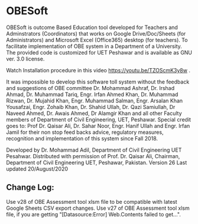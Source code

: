 # OBESoft
OBESoft is outcome Based Education tool developed for Teachers and Adminstrators (Coordinators) that works on Google Drive/Doc/Sheets (for Administrators) and Microsoft Excel (Office365) desktop (for teachers). To facilitate implementation of OBE system in a Department of a University. The provided code is customized for UET Peshawar and is available as GNU ver. 3.0 license.

Watch Installation procedure in this video https://youtu.be/TZOScmK3y8w .

It was impossible to develop this software toll system without the feedback and suggestions of OBE committee  Dr. Mohammad Ashraf, Dr. Irshad Ahmad, Dr. Muhammad Tariq, Engr. Irfan Ahmed Khan, Dr. Muhammad Rizwan, Dr. Mujahid Khan, Engr. Muhammad Salman, Engr. Arsalan  Khan Yousafzai, Engr. Zohaib Khan, Dr. Shahid Ullah, Dr. Qazi Samiullah, Dr Naveed Ahmed, Dr. Awais Ahmed, Dr Alamgir Khan  and all other Faculty members of Department of Civil Engineering, UET, Peshawar. Special credit goes to: Prof Dr. Qaisar Ali, Dr. Sahar Noor, Engr. Hanif Ullah and Engr. Irfan Jamil for their non stop feed backs advice, regulatory measures, recognition and implementation of this system since Fall 2018.

Developed by Dr. Mohammad Adil, Department of Civil Engineering UET Pesahwar.
Distributed with permission of Prof. Dr. Qaisar Ali, Chairman, Department of
                               Civil Engineering UET, Peshawar, Pakistan.
 Version 26 Last updated 20/August/2020
 
## Change Log:
 Use v28 of OBE Assessment tool xlsm file to be compatible with latest Google Sheets CSV export changes.
 Use v27 of OBE Assessment tool xlsm file, if you are getting "[Datasource:Error] Web.Contents failed to get...".
 
